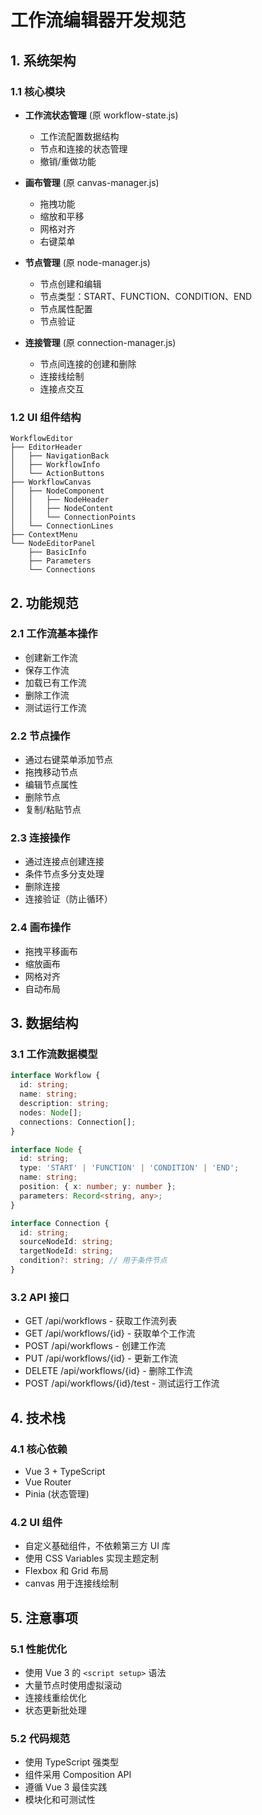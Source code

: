 # 工作流编辑器开发规范

## 1. 系统架构

### 1.1 核心模块
- **工作流状态管理** (原 workflow-state.js)
  - 工作流配置数据结构
  - 节点和连接的状态管理
  - 撤销/重做功能

- **画布管理** (原 canvas-manager.js)
  - 拖拽功能
  - 缩放和平移
  - 网格对齐
  - 右键菜单

- **节点管理** (原 node-manager.js)
  - 节点创建和编辑
  - 节点类型：START、FUNCTION、CONDITION、END
  - 节点属性配置
  - 节点验证

- **连接管理** (原 connection-manager.js)
  - 节点间连接的创建和删除
  - 连接线绘制
  - 连接点交互

### 1.2 UI 组件结构
```
WorkflowEditor
├── EditorHeader
│   ├── NavigationBack
│   ├── WorkflowInfo
│   └── ActionButtons
├── WorkflowCanvas
│   ├── NodeComponent
│   │   ├── NodeHeader
│   │   ├── NodeContent
│   │   └── ConnectionPoints
│   └── ConnectionLines
├── ContextMenu
└── NodeEditorPanel
    ├── BasicInfo
    ├── Parameters
    └── Connections
```

## 2. 功能规范

### 2.1 工作流基本操作
- 创建新工作流
- 保存工作流
- 加载已有工作流
- 删除工作流
- 测试运行工作流

### 2.2 节点操作
- 通过右键菜单添加节点
- 拖拽移动节点
- 编辑节点属性
- 删除节点
- 复制/粘贴节点

### 2.3 连接操作
- 通过连接点创建连接
- 条件节点多分支处理
- 删除连接
- 连接验证（防止循环）

### 2.4 画布操作
- 拖拽平移画布
- 缩放画布
- 网格对齐
- 自动布局

## 3. 数据结构

### 3.1 工作流数据模型
```typescript
interface Workflow {
  id: string;
  name: string;
  description: string;
  nodes: Node[];
  connections: Connection[];
}

interface Node {
  id: string;
  type: 'START' | 'FUNCTION' | 'CONDITION' | 'END';
  name: string;
  position: { x: number; y: number };
  parameters: Record<string, any>;
}

interface Connection {
  id: string;
  sourceNodeId: string;
  targetNodeId: string;
  condition?: string; // 用于条件节点
}
```

### 3.2 API 接口
- GET /api/workflows - 获取工作流列表
- GET /api/workflows/{id} - 获取单个工作流
- POST /api/workflows - 创建工作流
- PUT /api/workflows/{id} - 更新工作流
- DELETE /api/workflows/{id} - 删除工作流
- POST /api/workflows/{id}/test - 测试运行工作流

## 4. 技术栈

### 4.1 核心依赖
- Vue 3 + TypeScript
- Vue Router
- Pinia (状态管理)

### 4.2 UI 组件
- 自定义基础组件，不依赖第三方 UI 库
- 使用 CSS Variables 实现主题定制
- Flexbox 和 Grid 布局
- canvas 用于连接线绘制

## 5. 注意事项

### 5.1 性能优化
- 使用 Vue 3 的 `<script setup>` 语法
- 大量节点时使用虚拟滚动
- 连接线重绘优化
- 状态更新批处理

### 5.2 代码规范
- 使用 TypeScript 强类型
- 组件采用 Composition API
- 遵循 Vue 3 最佳实践
- 模块化和可测试性

